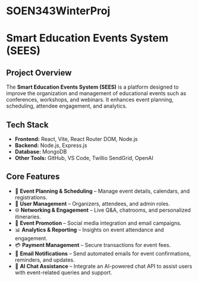 # SOEN343WinterProj

# Smart Education Events System (SEES)

## Project Overview
The **Smart Education Events System (SEES)** is a platform designed to improve the organization and management of educational events such as conferences, workshops, and webinars. It enhances event planning, scheduling, attendee engagement, and analytics.

## Tech Stack
- **Frontend:** React, Vite, React Router DOM, Node.js  
- **Backend:** Node.js, Express.js  
- **Database:** MongoDB  
- **Other Tools:** GitHub, VS Code, Twillio SendGrid, OpenAI   

## Core Features
- 📅 **Event Planning & Scheduling** – Manage event details, calendars, and registrations.  
- 👥 **User Management** – Organizers, attendees, and admin roles.  
- 🌐 **Networking & Engagement** – Live Q&A, chatrooms, and personalized itineraries.  
- 📢 **Event Promotion** – Social media integration and email campaigns.  
- 📊 **Analytics & Reporting** – Insights on event attendance and engagement.  
- 💳 **Payment Management** – Secure transactions for event fees.
- 📧 **Email Notifications** – Send automated emails for event confirmations, reminders, and updates.
- 🤖 **AI Chat Assistance** – Integrate an AI-powered chat API to assist users with event-related queries and support.  
